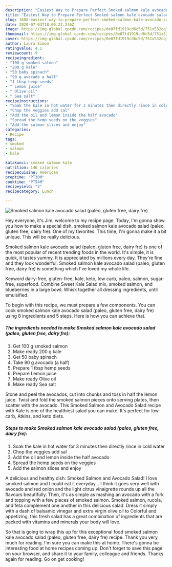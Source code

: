 ```yaml
---
description: "Easiest Way to Prepare Perfect Smoked salmon kale avocado salad (paleo, gluten free, dairy fre)"
title: "Easiest Way to Prepare Perfect Smoked salmon kale avocado salad (paleo, gluten free, dairy fre)"
slug: 1608-easiest-way-to-prepare-perfect-smoked-salmon-kale-avocado-salad-paleo-gluten-free-dairy-fre
date: 2020-07-03T18:00:23.246Z
image: https://img-global.cpcdn.com/recipes/0e07fd1919cd6c5d/751x532cq70/smoked-salmon-kale-avocado-salad-paleo-gluten-free-dairy-fre-recipe-main-photo.jpg
thumbnail: https://img-global.cpcdn.com/recipes/0e07fd1919cd6c5d/751x532cq70/smoked-salmon-kale-avocado-salad-paleo-gluten-free-dairy-fre-recipe-main-photo.jpg
cover: https://img-global.cpcdn.com/recipes/0e07fd1919cd6c5d/751x532cq70/smoked-salmon-kale-avocado-salad-paleo-gluten-free-dairy-fre-recipe-main-photo.jpg
author: Laura Simon
ratingvalue: 4.1
reviewcount: 9
recipeingredient:
- "100 g smoked salmon"
- "200 g kale"
- "50 baby spinach"
- "90 g avocado a half"
- "1 tbsp hemp seeds"
- " Lemon juice"
- " Olive oil"
- " Sea salt"
recipeinstructions:
- "Soak the kale in hot water for 3 minutes then directly rince in cold water"
- "Chop the veggies add sal"
- "Add the oil and lemon inside the half avocado"
- "Spread the hemp seeds on the veggies"
- "Add the salmon slices and enjoy"
categories:
- Recipe
tags:
- smoked
- salmon
- kale

katakunci: smoked salmon kale 
nutrition: 146 calories
recipecuisine: American
preptime: "PT30M"
cooktime: "PT54M"
recipeyield: "2"
recipecategory: Lunch

---
```



![Smoked salmon kale avocado salad (paleo, gluten free, dairy fre)](https://img-global.cpcdn.com/recipes/0e07fd1919cd6c5d/751x532cq70/smoked-salmon-kale-avocado-salad-paleo-gluten-free-dairy-fre-recipe-main-photo.jpg)

Hey everyone, it's Jim, welcome to my recipe page. Today, I'm gonna show you how to make a special dish, smoked salmon kale avocado salad (paleo, gluten free, dairy fre). One of my favorites. This time, I'm gonna make it a bit unique. This will be really delicious.

Smoked salmon kale avocado salad (paleo, gluten free, dairy fre) is one of the most popular of recent trending foods in the world. It's simple, it is quick, it tastes yummy. It is appreciated by millions every day. They're fine and they look wonderful. Smoked salmon kale avocado salad (paleo, gluten free, dairy fre) is something which I've loved my whole life.

Keyword dairy-free, gluten-free, kale, keto, low carb, paleo, salmon, sugar-free, superfood. Combine Sweet Kale Salad mix, smoked salmon, and blueberries in a large bowl. Whisk together all dressing ingredients, until emulsified.


To begin with this recipe, we must prepare a few components. You can cook smoked salmon kale avocado salad (paleo, gluten free, dairy fre) using 8 ingredients and 5 steps. Here is how you can achieve that.

<!--inarticleads1-->

##### The ingredients needed to make Smoked salmon kale avocado salad (paleo, gluten free, dairy fre):

1. Get 100 g smoked salmon
1. Make ready 200 g kale
1. Get 50 baby spinach
1. Take 90 g avocado (a half)
1. Prepare 1 tbsp hemp seeds
1. Prepare  Lemon juice
1. Make ready  Olive oil
1. Make ready  Sea salt


Stone and peel the avocados, cut into chunks and toss in half the lemon juice. Twist and fold the smoked salmon pieces onto serving plates, then scatter with the avocado. This Smoked Salmon and Avocado Salad recipe with Kale is one of the healthiest salad you can make. It&#39;s perfect for low-carb, Atkins, and keto diets. 

<!--inarticleads2-->

##### Steps to make Smoked salmon kale avocado salad (paleo, gluten free, dairy fre):

1. Soak the kale in hot water for 3 minutes then directly rince in cold water
1. Chop the veggies add sal
1. Add the oil and lemon inside the half avocado
1. Spread the hemp seeds on the veggies
1. Add the salmon slices and enjoy


A delicious and healthy dish: Smoked Salmon and Avocado Salad! I love smoked salmon and I could eat it everyday… I think it goes very well with avocado and red onion and the light citrus vinaigrette rounds up all the flavours beautifully. Then, it&#39;s as simple as mashing an avocado with a fork and topping with a few pieces of smoked salmon. Smoked salmon, rucola, and feta complement one another in this delicious salad. Dress it simply with a dash of balsamic vinegar and extra virgin olive oil to Colorful and appetizing, this fresh salad has a great combination of ingredients that are packed with vitamins and minerals your body will love. 

So that is going to wrap this up for this exceptional food smoked salmon kale avocado salad (paleo, gluten free, dairy fre) recipe. Thank you very much for reading. I'm sure you can make this at home. There's gonna be interesting food at home recipes coming up. Don't forget to save this page on your browser, and share it to your family, colleague and friends. Thanks again for reading. Go on get cooking!
